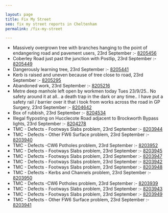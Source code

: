 ```yaml
---

layout: page
title: Fix My Street
seo: fix my street reports in Cheltenham
permalink: /fix-my-street

---
```


<!-- fix_marker starts -->

- Massively overgrown tree with branches hanging to the point of endangering road and pavement users, 23rd September :- [8205456](https://www.fixmystreet.com/report/8205456)
- Coberley Road just past the junction with Postlip, 23rd September :- [8205449](https://www.fixmystreet.com/report/8205449)
- Dangerously learning tree, 23rd September :- [8205441](https://www.fixmystreet.com/report/8205441)
- Kerb is raised and uneven because of tree close to road, 23rd September :- [8205295](https://www.fixmystreet.com/report/8205295)
- Abandoned work, 23rd September :- [8205216](https://www.fixmystreet.com/report/8205216)
- Metre deep manhole left open by workmen today Tues 23/9/25.. No safety around it at all.. a death trap in the dark or any time.. I have put a safety rail / barrier over it that i took from works across the road in GP Surgery, 23rd September :- [8204642](https://www.fixmystreet.com/report/8204642)
- Box of rubbish, 23rd September :- [8204534](https://www.fixmystreet.com/report/8204534)
- Illegal flyposting on Hucclecote Road adjacent to Brockworth Bypass lights, 23rd September :- [8204278](https://www.fixmystreet.com/report/8204278)
- TMC - Defects - Footways Slabs problem, 23rd September :- [8203944](https://www.fixmystreet.com/report/8203944)
- TMC - Defects - Other FW6  Surface problem, 23rd September :- [8203940](https://www.fixmystreet.com/report/8203940)
- TMC - Defects -CW6 Potholes  problem, 23rd September :- [8203952](https://www.fixmystreet.com/report/8203952)
- TMC - Defects - Footways Slabs problem, 23rd September :- [8203945](https://www.fixmystreet.com/report/8203945)
- TMC - Defects - Footways Slabs problem, 23rd September :- [8203947](https://www.fixmystreet.com/report/8203947)
- TMC - Defects - Footways Slabs problem, 23rd September :- [8203942](https://www.fixmystreet.com/report/8203942)
- TMC - Defects - Footways Slabs problem, 23rd September :- [8203948](https://www.fixmystreet.com/report/8203948)
- TMC - Defects - Kerbs and Channels problem, 23rd September :- [8203950](https://www.fixmystreet.com/report/8203950)
- TMC - Defects -CW6 Potholes  problem, 23rd September :- [8203939](https://www.fixmystreet.com/report/8203939)
- TMC - Defects - Footways Slabs problem, 23rd September :- [8203943](https://www.fixmystreet.com/report/8203943)
- TMC - Defects - Footways Slabs problem, 23rd September :- [8203949](https://www.fixmystreet.com/report/8203949)
- TMC - Defects - Other FW6  Surface problem, 23rd September :- [8203941](https://www.fixmystreet.com/report/8203941)

<!-- fix_marker ends -->